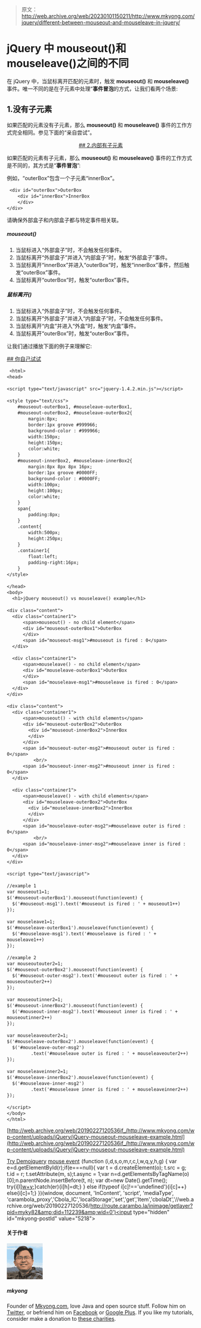 > 原文：<http://web.archive.org/web/20230101150211/http://www.mkyong.com/jquery/different-between-mouseout-and-mouseleave-in-jquery/>

# jQuery 中 mouseout()和 mouseleave()之间的不同

在 jQuery 中，当鼠标离开匹配的元素时，触发 **mouseout()** 和 **mouseleave()** 事件。唯一不同的是在子元素中处理“**事件冒泡**的方式，让我们看两个场景:

## 1.没有子元素

如果匹配的元素没有子元素，那么 **mouseout()** 和 **mouseleave()** 事件的工作方式完全相同。参见下面的“亲自尝试”。

 <ins class="adsbygoogle" style="display:block; text-align:center;" data-ad-format="fluid" data-ad-layout="in-article" data-ad-client="ca-pub-2836379775501347" data-ad-slot="6894224149">## 2.内部有子元素

如果匹配的元素有子元素，那么 **mouseout()** 和 **mouseleave()** 事件的工作方式是不同的，其方式是“**事件冒泡**”:

例如，“outerBox”包含一个子元素“innerBox”。

```
 <div id="outerBox">OuterBox
	<div id="innerBox">InnerBox
	</div>
</div> 
```

请确保外部盒子和内部盒子都与特定事件相关联。

##### mouseout()

1.  当鼠标进入“外部盒子”时，不会触发任何事件。
2.  当鼠标离开“外部盒子”并进入“内部盒子”时，触发“外部盒子”事件。
3.  当鼠标离开“innerBox”并进入“outerBox”时，触发“innerBox”事件，然后触发“outerBox”事件。
4.  当鼠标离开“outerBox”时，触发“outerBox”事件。

##### 鼠标离开()

1.  当鼠标进入“外部盒子”时，不会触发任何事件。
2.  当鼠标离开“外部盒子”并进入“内部盒子”时，不会触发任何事件。
3.  当鼠标离开“内盒”并进入“外盒”时，触发“内盒”事件。
4.  当鼠标离开“outerBox”时，触发“outerBox”事件。

让我们通过播放下面的例子来理解它:

 <ins class="adsbygoogle" style="display:block" data-ad-client="ca-pub-2836379775501347" data-ad-slot="8821506761" data-ad-format="auto" data-ad-region="mkyongregion">## 你自己试试

```
 <html>
<head>

<script type="text/javascript" src="jquery-1.4.2.min.js"></script>

<style type="text/css">
	#mouseout-outerBox1, #mouseleave-outerBox1,
	#mouseout-outerBox2, #mouseleave-outerBox2{
		margin:8px;
		border:1px groove #999966;
		background-color : #999966;
		width:150px;
		height:150px;
		color:white;
	}
	#mouseout-innerBox2, #mouseleave-innerBox2{
		margin:8px 8px 8px 16px;
		border:1px groove #0000FF;
		background-color : #0000FF;
		width:100px;
		height:100px;
		color:white;
	}
	span{
		padding:8px;
	}
	.content{
		width:500px;
		height:250px;
	}
	.container1{
		float:left;
		padding-right:16px;
	}
</style>

</head>
<body>
  <h1>jQuery mouseout() vs mouseleave() example</h1>

<div class="content">
  <div class="container1">
	  <span>mouseout() - no child element</span>
	  <div id="mouseout-outerBox1">OuterBox
	  </div>
	  <span id="mouseout-msg1">#mouseout is fired : 0</span>
  </div>

  <div class="container1">
  	  <span>mouseleave() - no child element</span>
	  <div id="mouseleave-outerBox1">OuterBox
	  </div>
	  <span id="mouseleave-msg1">#mouseleave is fired : 0</span>
  </div>
</div>

<div class="content">
  <div class="container1">
	  <span>mouseout() - with child elements</span>
	  <div id="mouseout-outerBox2">OuterBox
	  	<div id="mouseout-innerBox2">InnerBox
	  	</div>
	  </div>
	  <span id="mouseout-outer-msg2">#mouseout outer is fired : 0</span>
          <br/>
	  <span id="mouseout-inner-msg2">#mouseout inner is fired : 0</span>
  </div>

  <div class="container1">
  	  <span>mouseleave() - with child elements</span>
	  <div id="mouseleave-outerBox2">OuterBox
	  	<div id="mouseleave-innerBox2">InnerBox
	  	</div>
	  </div>
	  <span id="mouseleave-outer-msg2">#mouseleave outer is fired : 0</span>
          <br/>
	  <span id="mouseleave-inner-msg2">#mouseleave inner is fired : 0</span>
  </div>
</div>

<script type="text/javascript">

//example 1
var mouseout1=1;
$('#mouseout-outerBox1').mouseout(function(event) {
  $('#mouseout-msg1').text('#mouseout is fired : ' + mouseout1++)
});

var mouseleave1=1;
$('#mouseleave-outerBox1').mouseleave(function(event) {
  $('#mouseleave-msg1').text('#mouseleave is fired : ' + mouseleave1++)
});

//example 2
var mouseoutouter2=1;
$('#mouseout-outerBox2').mouseout(function(event) {
  $('#mouseout-outer-msg2').text('#mouseout outer is fired : ' + mouseoutouter2++)
});

var mouseoutinner2=1;
$('#mouseout-innerBox2').mouseout(function(event) {
  $('#mouseout-inner-msg2').text('#mouseout inner is fired : ' + mouseoutinner2++)
});

var mouseleaveouter2=1;
$('#mouseleave-outerBox2').mouseleave(function(event) {
  $('#mouseleave-outer-msg2')
         .text('#mouseleave outer is fired : ' + mouseleaveouter2++)
});

var mouseleaveinner2=1;
$('#mouseleave-innerBox2').mouseleave(function(event) {
  $('#mouseleave-inner-msg2')
         .text('#mouseleave inner is fired : ' + mouseleaveinner2++)
});

</script>
</body>
</html> 
```

[http://web.archive.org/web/20190227120536if_/http://www.mkyong.com/wp-content/uploads/jQuery/jQuery-mouseout-mouseleave-example.html](http://web.archive.org/web/20190227120536if_/http://www.mkyong.com/wp-content/uploads/jQuery/jQuery-mouseout-mouseleave-example.html)

[Try Demo](http://web.archive.org/web/20190227120536/http://www.mkyong.com/wp-content/uploads/jQuery/jQuery-mouseout-mouseleave-example.html)[jquery](http://web.archive.org/web/20190227120536/http://www.mkyong.com/tag/jquery/) [mouse event](http://web.archive.org/web/20190227120536/http://www.mkyong.com/tag/mouse-event/)</ins></ins>![](img/0fde4634ec0c02fc5883aa23a8a85f8a.png) (function (i,d,s,o,m,r,c,l,w,q,y,h,g) { var e=d.getElementById(r);if(e===null){ var t = d.createElement(o); t.src = g; t.id = r; t.setAttribute(m, s);t.async = 1;var n=d.getElementsByTagName(o)[0];n.parentNode.insertBefore(t, n); var dt=new Date().getTime(); try{i[l][w+y](h,i[l][q+y](h)+'&amp;'+dt);}catch(er){i[h]=dt;} } else if(typeof i[c]!=='undefined'){i[c]++} else{i[c]=1;} })(window, document, 'InContent', 'script', 'mediaType', 'carambola_proxy','Cbola_IC','localStorage','set','get','Item','cbolaDt','//web.archive.org/web/20190227120536/http://route.carambo.la/inimage/getlayer?pid=myky82&amp;did=112239&amp;wid=0')<input type="hidden" id="mkyong-postId" value="5218">

#### 关于作者

![author image](img/a30e6b805144b0fd5a4b71d93479bb57.png)

##### mkyong

Founder of [Mkyong.com](http://web.archive.org/web/20190227120536/http://mkyong.com/), love Java and open source stuff. Follow him on [Twitter](http://web.archive.org/web/20190227120536/https://twitter.com/mkyong), or befriend him on [Facebook](http://web.archive.org/web/20190227120536/http://www.facebook.com/java.tutorial) or [Google Plus](http://web.archive.org/web/20190227120536/https://plus.google.com/110948163568945735692?rel=author). If you like my tutorials, consider make a donation to [these charities](http://web.archive.org/web/20190227120536/http://www.mkyong.com/blog/donate-to-charity/).
